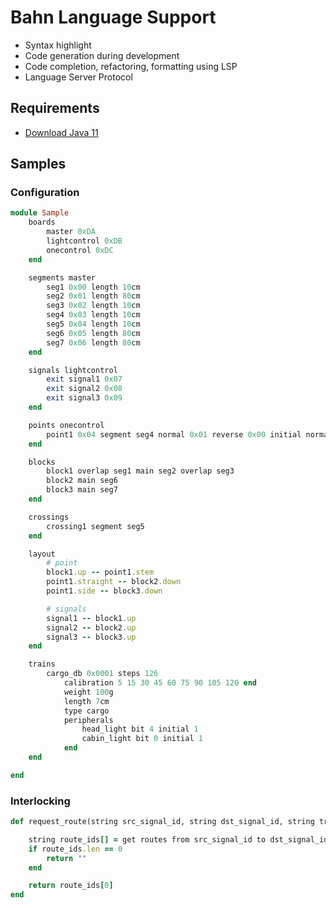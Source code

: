 # Bahn Language Support
- Syntax highlight
- Code generation during development
- Code completion, refactoring, formatting using LSP
- Language Server Protocol

## Requirements
- [Download Java 11](https://adoptopenjdk.net/?variant=openjdk11&jvmVariant=hotspot)

## Samples

### Configuration
```ruby
module Sample
    boards
        master 0xDA
        lightcontrol 0xDB
        onecontrol 0xDC
    end

    segments master
        seg1 0x00 length 10cm
        seg2 0x01 length 80cm
        seg3 0x02 length 10cm
        seg4 0x03 length 10cm
        seg5 0x04 length 10cm
        seg6 0x05 length 80cm
        seg7 0x06 length 80cm
    end

    signals lightcontrol
        exit signal1 0x07
        exit signal2 0x08
        exit signal3 0x09
    end

    points onecontrol
        point1 0x04 segment seg4 normal 0x01 reverse 0x00 initial normal
    end

    blocks
        block1 overlap seg1 main seg2 overlap seg3
        block2 main seg6
        block3 main seg7
    end

    crossings
        crossing1 segment seg5
    end

    layout
        # point
        block1.up -- point1.stem
        point1.straight -- block2.down
        point1.side -- block3.down

        # signals
        signal1 -- block1.up
        signal2 -- block2.up
        signal3 -- block3.up
    end

    trains
        cargo_db 0x0001 steps 126 
            calibration 5 15 30 45 60 75 90 105 120 end 
            weight 100g 
            length 7cm 
            type cargo
            peripherals
                head_light bit 4 initial 1
                cabin_light bit 0 initial 1
            end
    end

end
```

### Interlocking
```ruby
def request_route(string src_signal_id, string dst_signal_id, string train_id): string

    string route_ids[] = get routes from src_signal_id to dst_signal_id
    if route_ids.len == 0
        return ""
    end

    return route_ids[0]
end
```